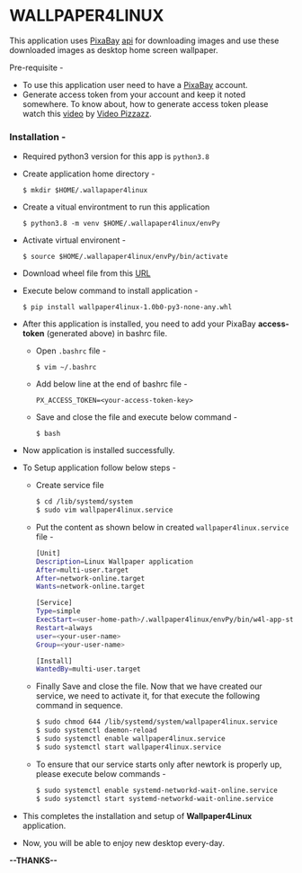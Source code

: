 # WALLPAPER4LINUX

This application uses [PixaBay](https://pixabay.com/) [api](https://pixabay.com/api/docs/) for downloading images and use these downloaded images as desktop home screen wallpaper. 


Pre-requisite - 
  - To use this application user need to have a [PixaBay](https://pixabay.com/) account. 
  - Generate access token from your account and keep it noted somewhere. To know about, how to generate access token please watch this [video](https://www.youtube.com/watch?v=6X1l_J-8QOE&t=44s) by [Video Pizzazz](https://www.youtube.com/c/VideopizzazzLLC). 

### Installation -
- Required python3 version for this app is `python3.8`
- Create application home directory -

    `$ mkdir $HOME/.wallapaper4linux`

- Create a vitual environtment to run this application

    `$ python3.8 -m venv $HOME/.wallapaper4linux/envPy`
 
- Activate virtual environent - 

    `$ source $HOME/.wallapaper4linux/envPy/bin/activate`

- Download wheel file from this [URL](link_to_whl_file)

- Execute below command to install application - 

  `$ pip install wallpaper4linux-1.0b0-py3-none-any.whl`

- After this application is installed, you need to add your PixaBay   **access-token** (generated above) in bashrc file.

  - Open `.bashrc` file - 

      `$ vim ~/.bashrc`
  - Add below line at the end of bashrc file -

     `PX_ACCESS_TOKEN=<your-access-token-key>`

  - Save and close the file and execute below command - 
  
      `$ bash`

- Now application is installed successfully.

- To Setup application follow below steps - 
  - Create service file
    ```bash
    $ cd /lib/systemd/system
    $ sudo vim wallpaper4linux.service
    ```
  - Put the content as shown below in created `wallpaper4linux.service` file -
    ```bash
    [Unit]
    Description=Linux Wallpaper application
    After=multi-user.target
    After=network-online.target
    Wants=network-online.target

    [Service]
    Type=simple
    ExecStart=<user-home-path>/.wallpaper4linux/envPy/bin/w4l-app-start
    Restart=always
    user=<your-user-name>
    Group=<your-user-name>

    [Install]
    WantedBy=multi-user.target
    ```

  - Finally Save and close the file. Now that we have created our service, we need to  activate it, for that execute the following command in sequence.
    ```bash
    $ sudo chmod 644 /lib/systemd/system/wallpaper4linux.service
    $ sudo systemctl daemon-reload
    $ sudo systemctl enable wallpaper4linux.service
    $ sudo systemctl start wallpaper4linux.service
    ```
  - To ensure that our service starts only after newtork is properly up, please execute below commands -
    ```bash
    $ sudo systemctl enable systemd-networkd-wait-online.service
    $ sudo systemctl start systemd-networkd-wait-online.service
    ```

- This completes the installation and setup of **Wallpaper4Linux** application.
- Now, you will be able to enjoy new desktop every-day. 

**--THANKS--**


  
